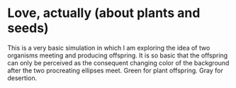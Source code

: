 # Love, actually (about plants and seeds)

This is a very basic simulation in which I am exploring the idea of two organisms
meeting and producing offspring. It is so basic that the offspring can only
be perceived as the consequent changing color of the background after the two
procreating ellipses meet. Green for plant offspring. Gray for desertion.
